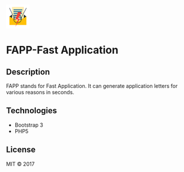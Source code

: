 ![fapp-logo](https://raw.githubusercontent.com/neutrinoguy/FAPP/fapp-alpha/img/fapp.png)

# FAPP-Fast Application 


## Description
FAPP stands for Fast Application. It can generate application letters for various reasons in seconds.

## Technologies
* Bootstrap 3
* PHP5

## License
MIT &copy; 2017
